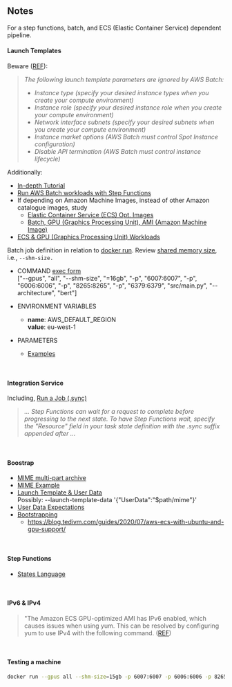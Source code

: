 <br>

## Notes

For a step functions, batch, and ECS (Elastic Container Service) dependent pipeline.

#### Launch Templates

Beware ([REF](https://docs.aws.amazon.com/batch/latest/userguide/launch-templates.html)):

> *The following launch template parameters are ignored by AWS Batch:*
> * *Instance type (specify your desired instance types when you create your compute environment)*
> * *Instance role (specify your desired instance role when you create your compute environment)*
> * *Network interface subnets (specify your desired subnets when you create your compute environment)*
> * *Instance market options (AWS Batch must control Spot Instance configuration)*
> * *Disable API termination (AWS Batch must control instance lifecycle)*


Additionally:

* [In-depth Tutorial](https://docs.aws.amazon.com/batch/latest/userguide/getting-started-ec2.html)
* [Run AWS Batch workloads with Step Functions](https://docs.aws.amazon.com/step-functions/latest/dg/connect-batch.html)
* If depending on Amazon Machine Images, instead of other Amazon catalogue images, study
    * [Elastic Container Service (ECS) Opt. Images](https://docs.aws.amazon.com/AmazonECS/latest/developerguide/ecs-optimized_AMI.html)
    * [Batch, GPU (Graphics Processing Unit), AMI (Amazon Machine Image) ](https://docs.aws.amazon.com/batch/latest/userguide/batch-gpu-ami.html)
* [ECS & GPU (Graphics Processing Unit) Workloads](https://docs.aws.amazon.com/AmazonECS/latest/developerguide/ecs-gpu.html)


Batch job definition in relation to [docker run](https://docs.docker.com/reference/cli/docker/container/run/).  Review [shared memory size](https://docs.docker.com/reference/cli/docker/buildx/build/#shm-size), i.e., `--shm-size.`

* COMMAND [exec form](https://docs.docker.com/reference/dockerfile/#cmd)<br>["--gpus", "all", "--shm-size", "=16gb", "-p", "6007:6007", "-p", "6006:6006", "-p", "8265:8265", "-p", "6379:6379",  "src/main.py", "--architecture", "bert"]

* ENVIRONMENT VARIABLES
  * **name**: AWS_DEFAULT_REGION<br>**value**: eu-west-1

* PARAMETERS
  * [Examples](https://docs.aws.amazon.com/batch/latest/userguide/example-use-parameters.html)

<br>

#### Integration Service

Including, [Run a Job (.sync)](https://docs.aws.amazon.com/step-functions/latest/dg/connect-to-resource.html#connect-sync)

> *... Step Functions can wait for a request to complete before progressing to the next state. To have Step Functions wait, specify the "Resource" field in your task state definition with the .sync suffix appended after ...*

<br>

#### Boostrap

* [MIME multi-part archive](https://cloudinit.readthedocs.io/en/latest/explanation/format.html#mime-multi-part-archive)
* [MIME Example](https://repost.aws/knowledge-center/execute-user-data-ec2)
* [Launch Template & User Data](https://docs.aws.amazon.com/autoscaling/ec2/userguide/examples-launch-templates-aws-cli.html#example-user-data)<br>
    Possibly: --launch-template-data '{"UserData":"$path/mime"}'
* [User Data Expectations](https://docs.aws.amazon.com/batch/latest/userguide/launch-templates.html)
* [Bootstrapping](https://docs.aws.amazon.com/AmazonECS/latest/developerguide/bootstrap_container_instance.html)
  * https://blog.tedivm.com/guides/2020/07/aws-ecs-with-ubuntu-and-gpu-support/

<br>

#### Step Functions

* [States Language](https://states-language.net/spec.html)

<br>

#### IPv6 & IPv4

> "The Amazon ECS GPU-optimized AMI has IPv6 enabled, which causes issues when using yum. This can be resolved by configuring yum to use IPv4 with the following command. ([REF](https://docs.aws.amazon.com/AmazonECS/latest/developerguide/ecs-gpu.html))


<br>

#### Testing a machine

```bash
docker run --gpus all --shm-size=15gb -p 6007:6007 -p 6006:6006 -p 8265:8265 -p 6379:6379 -e AWS_DEFAULT_REGION=eu-west-1 ghcr.io/membranes/text:master src/main.py --architecture bert
```

<br>
<br>

<br>
<br>

<br>
<br>

<br>
<br>
